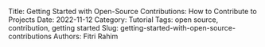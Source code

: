 Title: Getting Started with Open-Source Contributions: How to Contribute to Projects
Date: 2022-11-12
Category: Tutorial
Tags: open source, contribution, getting started
Slug: getting-started-with-open-source-contributions
Authors: Fitri Rahim